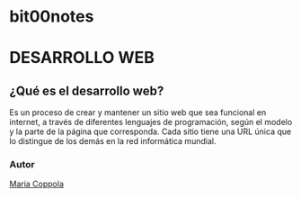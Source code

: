 # bit00notes
# DESARROLLO WEB
## ¿Qué es el desarrollo web?
Es un proceso de crear y mantener un sitio web que sea funcional en internet, a través de diferentes lenguajes de programación, según el modelo y la parte de la página que corresponda. Cada sitio tiene una URL única que lo distingue de los demás en la red informática mundial.
### Autor
[Maria Coppola](https://blog.hubspot.es/website/que-es-desarrollo-web)
